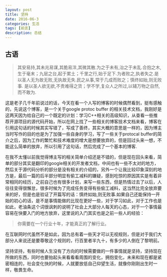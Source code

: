 ```yaml
---
layout: post
title: 坚持
date: 2016-06-3
categories: 生活
tags: [前言]
description: 总结
---
```


## 古语

>其安易持,其未兆易谋,其脆易泮,其微其散.为之于未有,治之于未乱.合抱之木,生于毫末；九层之台,起于累土；千里之行,始于足下.为者败之,执者失之.是以圣人无为故无败,无执故无失.民之从事,常于几成而败之；慎终如始,则无败事. 是以圣人欲无欲,不贵难得之货；学不学,复众人之所过,以辅万物之自然,而不敢为.

这是老子几千年前说过的话，今天在看一个人写的博客的时候偶然看到，挺有感触的，先说这个博客，是一个关于google protoc buffer 的相关技术文档，我刚好是这两天因为给自己的一个既定的计划：学习C++相关的高级知识，从查看一些推荐开源项目的源代码开始，所以在网上找了一些相关的博客技术文档来看，博客在引用这句话的时候其实写错了，写成了善终，其实大概的意思是一样的，因为博主当时写作的目的也是为了加强一些自身的学习，写了一些关于protocal buffer的简介之后，因为工作的繁忙和技术难度的增大是想要放弃的，但是回过头来一想，不能这么简单的放弃，所以引用了这句话，然后完成了一个基本的博客.

在我不太懂以前我觉得博主写的相关简单介绍还是不错的，但是现在回头来看，简单的部分其实是翻印的google相关的开发者文档，中间也有一些不太对的地方，然后关于源代码分析的部分是没有相关的介绍的，另外一个让我比较印象深刻的地方是，最后一篇的后半部分明显有偷工减料的嫌疑，感到吃惊的原因其实是有着非常相同的经历，之前自己也有很多计划，来写一些东西，但是热情过去了以后，人往往变得很懈怠，很多时候为了完成任务变得有些偷工减料，这当然比完全放弃要来的好，但是也是验证了开篇写的话：慎终如始,则无败事.如果自己还能保持一开始的初心的话，是不是事情能做的比现在更好一些，对于学习如此，对于工作也是如此，老油条这个词很讽刺的说明了社会上大部分人每天的心态，对于一个事情最容易在快要入门的地方放弃，这里说的入门其实也是之前一些人的经验：

> 你需要在一个行业十年，才能真正的了解行业。

在互联网时代虽然不是如此，因为总有着一些天才可以无视规则，但是对于我们大部分人来说还是要尊敬这个规则的，行百里者半九十，有多少的人倒在了黎明前。

坚持坚持，有些时候人生没有了方向的时候需要做的一件事情就是坚持，坚持现在所做的东西，同时也要抬起头来看看看周围的变化，拥抱变化，未来和现在都是紧密相连的，社会变化快的时候，人就要放低自己仰望生活，就像你刚刚出生时一样，敬畏生命。
